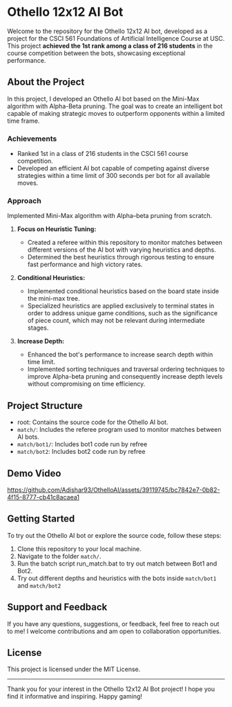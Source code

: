 # Othello 12x12 AI Bot

Welcome to the repository for the Othello 12x12 AI bot, developed as a project for the CSCI 561 Foundations of Artificial Intelligence Course at USC. This project **achieved the 1st rank among a class of 216 students** in the course competition between the bots, showcasing exceptional performance.

## About the Project

In this project, I developed an Othello AI bot based on the Mini-Max algorithm with Alpha-Beta pruning. The goal was to create an intelligent bot capable of making strategic moves to outperform opponents within a limited time frame.

### Achievements

- Ranked 1st in a class of 216 students in the CSCI 561 course competition.
- Developed an efficient AI bot capable of competing against diverse strategies within a time limit of 300 seconds per bot for all available moves.

### Approach

Implemented Mini-Max algorithm with Alpha–beta pruning from scratch.

1. **Focus on Heuristic Tuning:**
   - Created a referee within this repository to monitor matches between different versions of the AI bot with varying heuristics and depths.
   - Determined the best heuristics through rigorous testing to ensure fast performance and high victory rates.

2. **Conditional Heuristics:**
   - Implemented conditional heuristics based on the board state inside the mini-max tree.
   - Specialized heuristics are applied exclusively to terminal states in order to address unique game conditions, such as the significance of piece count, which may not be relevant during intermediate stages.

3. **Increase Depth:**
   - Enhanced the bot's performance to increase search depth within time limit.
   - Implemented sorting techniques and traversal ordering techniques to improve Alpha-beta pruning and consequently increase depth levels without compromising on time efficiency.

## Project Structure

- root: Contains the source code for the Othello AI bot.
- `match/`: Includes the referee program used to monitor matches between AI bots.
- `match/bot1/`: Includes bot1 code run by refree
- `match/bot2`: Includes bot2 code run by refree

## Demo Video


https://github.com/Adishar93/OthelloAI/assets/39119745/bc7842e7-0b82-4f15-8777-cb41c8acaea1




## Getting Started

To try out the Othello AI bot or explore the source code, follow these steps:

1. Clone this repository to your local machine.
2. Navigate to the folder `match/`.
3. Run the batch script run_match.bat to try out match between Bot1 and Bot2.
4. Try out different depths and heuristics with the bots inside `match/bot1` and `match/bot2`

## Support and Feedback

If you have any questions, suggestions, or feedback, feel free to reach out to me! I welcome contributions and am open to collaboration opportunities.

## License

This project is licensed under the MIT License.

---

Thank you for your interest in the Othello 12x12 AI Bot project! I hope you find it informative and inspiring. Happy gaming!



